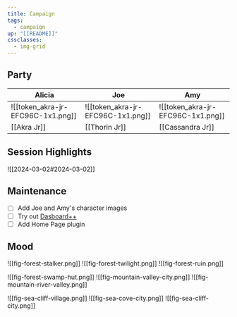 ```yaml
---
title: Campaign
tags:
  - campaign
up: "[[README]]"
cssclasses:
  - img-grid
---
```

## Party 

| Alicia                            | Joe                               | Amy                               |
| --------------------------------- | --------------------------------- | --------------------------------- |
| ![[token_akra-jr-EFC96C-1x1.png]] | ![[token_akra-jr-EFC96C-1x1.png]] | ![[token_akra-jr-EFC96C-1x1.png]] |
| [[Akra Jr]]                       | [[Thorin Jr]]                     | [[Cassandra Jr]]                  |

## Session Highlights

![[2024-03-02#2024-03-02]]  

## Maintenance

- [ ] Add Joe and Amy's character images
- [ ] Try out [Dasboard++](https://github.com/TfTHacker/DashboardPlusPlus)  
- [ ] Add Home Page plugin

## Mood

![[fig-forest-stalker.png]] 
![[fig-forest-twilight.png]] 
![[fig-forest-ruin.png]] 


![[fig-forest-swamp-hut.png]] 
![[fig-mountain-valley-city.png]] 
![[fig-mountain-river-valley.png]] 

![[fig-sea-cliff-village.png]] 
![[fig-sea-cove-city.png]] 
![[fig-sea-cliff-city.png]]  


